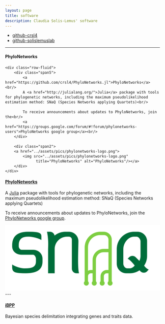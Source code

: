 ```yaml
---
layout: page
title: software
description: Claudia Solis-Lemus' software
---
```


<div class="navbar">
    <div class="navbar-inner">
        <ul class="nav">
            <li><a href="https://github.com/crsl4">github-crsl4</a></li>
            <li><a href="https://github.com/solislemuslab">github-solislemuslab</a></li>
        </ul>
    </div>
</div>

---


<div class="container">
<h4><a name="PhyloNetworks"></a>PhyloNetworks</h4>

    <div class="row-fluid">
        <div class="span5">
            <a href="https://github.com/crsl4/PhyloNetworks.jl">PhyloNetworks</a><br/>
            A <a href="http://julialang.org/">Julia</a> package with tools for phylogenetic networks, including the maximum pseudolikelihood estimation method: SNaQ (Species Networks applying Quartets)<br/>

            To receive announcements about updates to PhyloNetworks, join the<br/>
            <a href="https://groups.google.com/forum/#!forum/phylonetworks-users">PhyloNetworks google group</a><br/>
        </div>

        <div class="span2">
        <a href="../assets/pics/phylonetworks-logo.png">
            <img src="../assets/pics/phylonetworks-logo.png"
                  title="PhyloNetworks" alt="PhyloNetworks"/></a>
        </div>
    </div>
</div>

#### <a name="phylonetworks"></a>[PhyloNetworks](https://github.com/crsl4/PhyloNetworks.jl)

A [Julia](http://julialang.org/) package with tools for phylogenetic networks, including the maximum pseudolikelihood estimation method: SNaQ (Species Networks applying Quartets)

To receive announcements about updates to PhyloNetworks, join the
[PhyloNetworks google group](https://groups.google.com/forum/#!forum/phylonetworks-users).

 <div class="photo"> <img src="../assets/pics/snaq.png"/> </div>
---

#### <a name="ibpp"></a>[iBPP](https://github.com/cecileane/iBPP/)

Bayesian species delimitation integrating genes and traits data.

